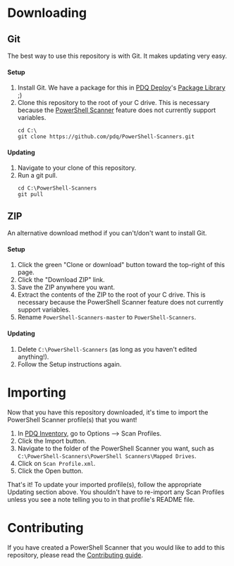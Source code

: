 # Downloading
## Git
The best way to use this repository is with Git. It makes updating very easy.

#### Setup
1. Install Git. We have a package for this in [PDQ Deploy](https://www.pdq.com/pdq-deploy/)'s [Package Library](https://www.pdq.com/package-library/) ;)
1. Clone this repository to the root of your C drive. This is necessary because the [PowerShell Scanner](https://link.pdq.com/docs-inventory-beta?powershell-scanner.htm) feature does not currently support variables.
    ```
    cd C:\
    git clone https://github.com/pdq/PowerShell-Scanners.git
    ```

#### Updating
1. Navigate to your clone of this repository.
1. Run a git pull.
    ```
    cd C:\PowerShell-Scanners
    git pull
    ```

## ZIP
An alternative download method if you can't/don't want to install Git.

#### Setup
1. Click the green "Clone or download" button toward the top-right of this page.
1. Click the "Download ZIP" link.
1. Save the ZIP anywhere you want.
1. Extract the contents of the ZIP to the root of your C drive. This is necessary because the PowerShell Scanner feature does not currently support variables.
1. Rename `PowerShell-Scanners-master` to `PowerShell-Scanners`.

#### Updating
1. Delete `C:\PowerShell-Scanners` (as long as you haven't edited anything!).
1. Follow the Setup instructions again.

# Importing
Now that you have this repository downloaded, it's time to import the PowerShell Scanner profile(s) that you want!

1. In [PDQ Inventory](https://www.pdq.com/pdq-inventory/), go to Options --> Scan Profiles.
1. Click the Import button.
1. Navigate to the folder of the PowerShell Scanner you want, such as `C:\PowerShell-Scanners\PowerShell Scanners\Mapped Drives`.
1. Click on `Scan Profile.xml`.
1. Click the Open button.

That's it! To update your imported profile(s), follow the appropriate Updating section above. You shouldn't have to re-import any Scan Profiles unless you see a note telling you to in that profile's README file.

# Contributing
If you have created a PowerShell Scanner that you would like to add to this repository, please read the [Contributing guide](Policies/Contributing.md).